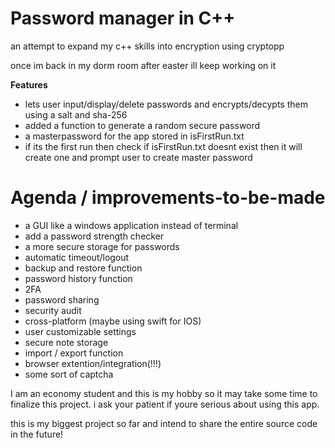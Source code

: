 # Password manager in C++
an attempt to expand my c++ skills into encryption using cryptopp

once im back in my dorm room after easter ill keep working on it 

**Features**

- lets user input/display/delete passwords and encrypts/decypts them using a salt and sha-256
- added a function to generate a random secure password
- a masterpassword for the app stored in isFirstRun.txt
- if its the first run then check if isFirstRun.txt doesnt exist then it will create one and prompt user to create master password

# Agenda / improvements-to-be-made

- a GUI like a windows application instead of terminal
- add a password strength checker
- a more secure storage for passwords
- automatic timeout/logout
- backup and restore function
- password history function
- 2FA
- password sharing
- security audit
- cross-platform (maybe using swift for IOS)
- user customizable settings
- secure note storage
- import / export function
- browser extention/integration(!!!)
- some sort of captcha

I am an economy student and this is my hobby so it may take some time to finalize this project. i ask your patient if youre serious about using this app.

this is my biggest project so far and intend to share the entire source code in the future!
